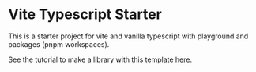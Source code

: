 # Vite Typescript Starter
This is a starter project for vite and vanilla typescript with playground and packages (pnpm workspaces).

See the tutorial to make a library with this template [here](https://blog.saugi.me/articles/create-your-own-js-library-vite-ts/).
